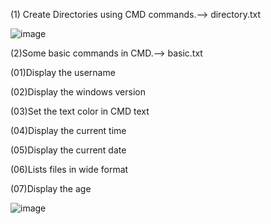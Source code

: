 (1) Create Directories using CMD commands.--> directory.txt

![image](https://github.com/user-attachments/assets/6806bf41-37f3-47f3-a3f4-5711bb182cf6)

(2)Some basic commands in CMD.--> basic.txt

(01)Display the username

(02)Display the windows version

(03)Set the text color in CMD text

(04)Display the current time

(05)Display the current date

(06)Lists files in wide format

(07)Display the age

![image](https://github.com/user-attachments/assets/b90f77b9-19cc-4235-b3e2-d279792d25a6)
